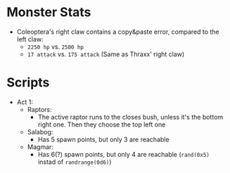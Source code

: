 # Monster Stats

- Coleoptera's right claw contains a copy&paste error, compared to the left claw:
    - `2250 hp` vs. `2500 hp`
    - `17 attack` vs. `175 attack` (Same as Thraxx' right claw)

# Scripts

- Act 1:
    - Raptors:
        - The active raptor runs to the closes bush, unless it's the bottom right one. Then they choose the top left one
    - Salabog:
        - Has 5 spawn points, but only 3 are reachable
    - Magmar:
        - Has 6(?) spawn points, but only 4 are reachable (`rand(0x5)` instad of `randrange(0d6)`)